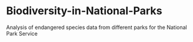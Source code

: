 # Biodiversity-in-National-Parks
Analysis of endangered species data from different parks for the National Park Service
